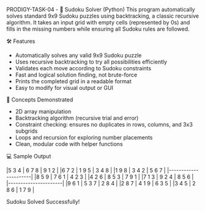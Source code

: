 PRODIGY-TASK-04 - 🔢 Sudoku Solver (Python)
This program automatically solves standard 9x9 Sudoku puzzles using backtracking, a classic recursive algorithm. It takes an input grid with empty cells (represented by 0s) and fills in the missing numbers while ensuring all Sudoku rules are followed.

🛠️ Features

 - Automatically solves any valid 9x9 Sudoku puzzle
 - Uses recursive backtracking to try all possibilities efficiently
 - Validates each move according to Sudoku constraints
 -  Fast and logical solution finding, not brute-force
 -  Prints the completed grid in a readable format
 -  Easy to modify for visual output or GUI

🧠 Concepts Demonstrated
 - 2D array manipulation
 - Backtracking algorithm (recursive trial and error)
 - Constraint checking: ensures no duplicates in rows, columns, and 3x3 subgrids
 - Loops and recursion for exploring number placements
 - Clean, modular code with helper functions

💻 Sample Output

|5 3 4 | 6 7 8 | 9 1 2 |
|6 7 2 | 1 9 5 | 3 4 8 |
|1 9 8 | 3 4 2 | 5 6 7 |
|----------------------|
|8 5 9 | 7 6 1 | 4 2 3 |
|4 2 6 | 8 5 3 | 7 9 1 |
|7 1 3 | 9 2 4 | 8 5 6 |
|----------------------|
|9 6 1 | 5 3 7 | 2 8 4 |
|2 8 7 | 4 1 9 | 6 3 5 |
|3 4 5 | 2 8 6 | 1 7 9 |


Sudoku Solved Successfully!
